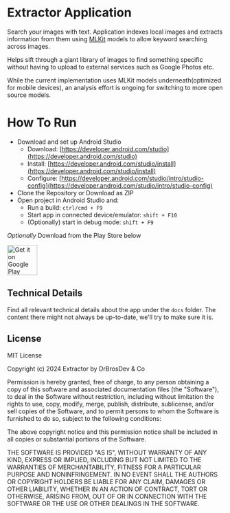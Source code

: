 
# Extractor Application

Search your images with text. Application indexes local images and extracts information from them
using [MLKit](https://developers.google.com/ml-kit/guides) models to allow keyword searching across images.

Helps sift through a giant library of images to find something specific without having to upload to
external services such as Google Photos etc.

While the current implementation uses MLKit models underneath(optimized for mobile devices), an
analysis effort is ongoing for switching to more open source models. 

# How To Run
- Download and set up Android Studio 
  - Download: [https://developer.android.com/studio](https://developer.android.com/studio) 
  - Install: [https://developer.android.com/studio/install](https://developer.android.com/studio/install)
  - Configure: [https://developer.android.com/studio/intro/studio-config](https://developer.android.com/studio/intro/studio-config)
- Clone the Repository or Download as ZIP
- Open project in Android Studio and:
  - Run a build: `ctrl/cmd + F9`
  - Start app in connected device/emulator: `shift + F10`
  - (Optionally) start in debug mode: `shift + F9 `

*Optionally* Download from the Play Store below

<a href="https://play.google.com/store/apps/dev?id=5135118414842948265" target="_blank">
<img src="https://play.google.com/intl/en_us/badges/images/generic/en-play-badge.png" alt="Get it on Google Play" height="70"/>
</a>

## Technical Details
Find all relevant technical details about the app under the `docs` folder. 
The content there might not always be up-to-date, we'll try to make sure it is.

## License
MIT License

Copyright (c) 2024 Extractor by DrBrosDev & Co

Permission is hereby granted, free of charge, to any person obtaining a copy
of this software and associated documentation files (the "Software"), to deal
in the Software without restriction, including without limitation the rights
to use, copy, modify, merge, publish, distribute, sublicense, and/or sell
copies of the Software, and to permit persons to whom the Software is
furnished to do so, subject to the following conditions:

The above copyright notice and this permission notice shall be included in all
copies or substantial portions of the Software.

THE SOFTWARE IS PROVIDED "AS IS", WITHOUT WARRANTY OF ANY KIND, EXPRESS OR
IMPLIED, INCLUDING BUT NOT LIMITED TO THE WARRANTIES OF MERCHANTABILITY,
FITNESS FOR A PARTICULAR PURPOSE AND NONINFRINGEMENT. IN NO EVENT SHALL THE
AUTHORS OR COPYRIGHT HOLDERS BE LIABLE FOR ANY CLAIM, DAMAGES OR OTHER
LIABILITY, WHETHER IN AN ACTION OF CONTRACT, TORT OR OTHERWISE, ARISING FROM,
OUT OF OR IN CONNECTION WITH THE SOFTWARE OR THE USE OR OTHER DEALINGS IN THE
SOFTWARE.